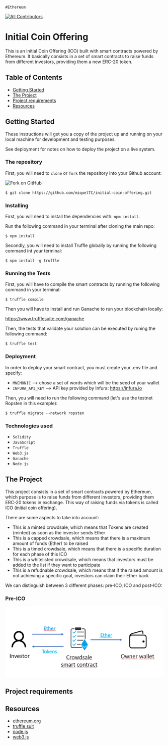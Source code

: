 `#Ethereum`

<!-- ALL-CONTRIBUTORS-BADGE:START - Do not remove or modify this section -->

[![All Contributors](https://img.shields.io/badge/all_contributors-1-orange.svg?style=flat-square)](#contributors-)

<!-- ALL-CONTRIBUTORS-BADGE:END -->

# Initial Coin Offering

This is an Initial Coin Offering (ICO) built with smart contracts powered by Ethereum. It basically consists in a set of smart contracts to raise funds from different investors, providing them a new ERC-20 token.

## Table of Contents

- [Getting Started](#getting-started)
- [The Project](#the-project)
- [Project requirements](#project-requirements)
- [Resources](#resources)

## Getting Started

These instructions will get you a copy of the project up and running on your
local machine for development and testing purposes.

See deployment for notes on how to deploy the project on a live system.

### The repository

First, you will need to `clone` or `fork` the repository into your Github
account:

<img src="https://docs.github.com/assets/images/help/repository/fork_button.jpg" alt="Fork on GitHub" width='450'>

```
$ git clone https://github.com/miquelTC/initial-coin-offering.git
```

### Installing

First, you will need to install the dependencies with: `npm install`.

Run the following command in your terminal after cloning the main repo:

```
$ npm install
```

Secondly, you will need to install Truffle globally by running the following command int your terminal:

```
$ npm install -g truffle
```

### Running the Tests

First, you will have to compile the smart contracts by running the following command in your terminal:

```
$ truffle compile
```

Then you will have to install and run Ganache to run your blockchain locally:

https://www.trufflesuite.com/ganache

Then, the tests that validate your solution can be executed by runing the following
command:

```
$ truffle test
```

### Deployment

In order to deploy your smart contract, you must create your .env file and specify:

- `MNEMONIC` --> chose a set of words which will be the seed of your wallet
- `INFURA_API_KEY` --> API key provided by Infura: https://infura.io

Then, you will need to run the following command (let's use the testnet Ropsten in this example):

```
$ truffle migrate --network ropsten
```

### Technologies used

- `Solidity`
- `JavaScript`
- `Truffle`
- `Web3.js`
- `Ganache`
- `Node.js`

## The Project

This project consists in a set of smart contracts powered by Ethereum, which purpose is to raise funds from different investors, providing them ERC-20 tokens in exchange. This way of raising funds via tokens is called ICO (initial coin offering).

There are some aspects to take into account:
- This is a minted crowdsale, which means that Tokens are created (minted) as soon as the investor sends Ether
- This is a capped crowdsale, which means that there is a maximum amount of funds (Ether) to be raised
- This is a timed crowdsale, which means that there is a specific duration for each phase of this ICO
- This is a whitelisted crowdsale, which means that investors must be added to the list if they want to participate
- This is a refudnable crowdsale, which means that if the raised amount is not achieving a specific goal, investors can claim their Ether back

We can distinguish between 3 different phases: pre-ICO, ICO and post-ICO:

### Pre-ICO

<img src="img/pre-ico.png">



## Project requirements



## Resources

- [ethereum.org](https://ethereum.org/)
- [truffle suit](https://www.trufflesuite.com/)
- [node.js](https://nodejs.org/)
- [web3.js](https://web3js.readthedocs.io/)
